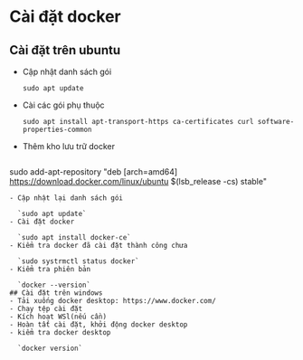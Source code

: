 # Cài đặt docker
## Cài đặt trên ubuntu
- Cập nhật danh sách gói

  `sudo apt update`
- Cài các gói phụ thuộc

  `sudo apt install apt-transport-https ca-certificates curl software-properties-common`
- Thêm kho lưu trữ docker
  ```curl -fsSL https://download.docker.com/linux/ubuntu/gpg | sudo apt-key add -

sudo add-apt-repository "deb [arch=amd64] https://download.docker.com/linux/ubuntu $(lsb_release -cs) stable"
```
- Cập nhật lại danh sách gói

  `sudo apt update`
- Cài đặt docker

  `sudo apt install docker-ce`
- Kiểm tra docker đã cài đặt thành công chưa

  `sudo systrmctl status docker`
- Kiểm tra phiên bản

  `docker --version`
## Cài đặt trên windows
- Tải xuống docker desktop: https://www.docker.com/
- Chạy tệp cài đặt
- Kích hoạt WSl(nếu cần)
- Hoàn tất cài đặt, khởi động docker desktop
- kiểm tra docker desktop

  `docker version`
